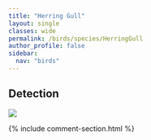 ```yaml
---
title: "Herring Gull"
layout: single
classes: wide
permalink: /birds/species/HerringGull
author_profile: false
sidebar:
  nav: "birds"
---
```


<h2>Detection</h2>

<a href="https://beallen.github.io/DevelopmentWebsite/assets/images/birds/HerringGull/det.jpg">
<img src="https://beallen.github.io/DevelopmentWebsite/assets/images/birds/HerringGull/det.jpg">
</a>

{% include comment-section.html %}
